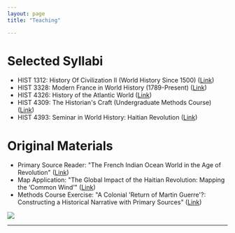 ```yaml
---
layout: page
title: "Teaching"

---
```


# Selected Syllabi

- HIST 1312: History Of Civilization II (World History Since 1500) ([Link](https://docs.google.com/document/d/e/2PACX-1vTy0J2B8ThjjTelrk2Zu4tjJflP1I7WvBEytPV3_GZXlzNe3hQxmKMNjS8KlNy6Yg/pub))
- HIST 3328: Modern France in World History (1789-Present) ([Link](https://docs.google.com/document/d/e/2PACX-1vQBoDvC4Z-22LAZufC2urHOuqEqRlxQ2k9FAiGrCTGYHAtJzAyjWM03c4xe2bUSkg/pub))
- HIST 4326: History of the Atlantic World ([Link](https://docs.google.com/document/d/e/2PACX-1vRQrcTgfKjSJch5Kvf35plFD98KGa27WnbYfodjJfFRlwJQ56zwKjqMA8o5as6Vig/pub))
- HIST 4309: The Historian&#39;s Craft (Undergraduate Methods Course) ([Link](https://docs.google.com/document/d/e/2PACX-1vT_wXnjqIm75bN9LYOWMovRwGhEwvMm-1N0lV4Ps6iQeuUNu550tOsuUAz9CqUgag/pub))
- HIST 4393: Seminar in World History: Haitian Revolution ([Link](https://docs.google.com/document/d/e/2PACX-1vT9byjTUHbWRQB5c_eBbvOr0rRbNFD1_HxeGXJy-mgL5BecIjxvQr5i86LuWl-JHw/pub))

# Original Materials

- Primary Source Reader: "The French Indian Ocean World in the Age of Revolution" ([Link](https://docs.google.com/document/d/e/2PACX-1vSzrW2AhxaZWpAfRBhts6UJWSDMRgwUVpT6khjdn24OcyjFaj13WkzJWF7EopYfmg/pub))
- Map Application: "The Global Impact of the Haitian Revolution: Mapping the ‘Common Wind’" ([Link](https://gisanddata.maps.arcgis.com/apps/webappviewer3d/index.html?id=93aa9598180a41f8821fe52448023f84))
- Methods Course Exercise: "A Colonial 'Return of Martin Guerre'?: Constructing a Historical Narrative with Primary Sources" ([Link](https://docs.google.com/document/d/e/2PACX-1vRwDtEQeQ8a5iJQkth5175GcG_jWMwfu4UrFvZYf9-Qw9sBnQeqjX5A3ukDcXDjqg/pub))

<img src="{{ site.baseurl }}/arles.gif">  

---
